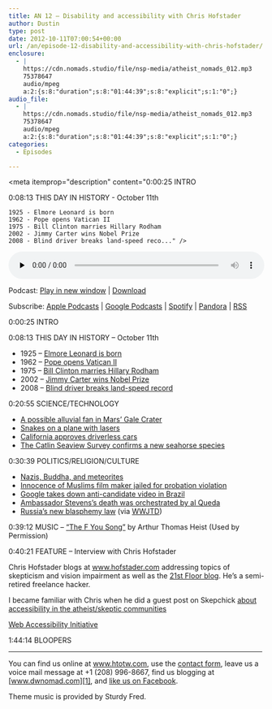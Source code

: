 ```yaml
---
title: AN 12 – Disability and accessibility with Chris Hofstader
author: Dustin
type: post
date: 2012-10-11T07:00:54+00:00
url: /an/episode-12-disability-and-accessibility-with-chris-hofstader/
enclosure:
  - |
    https://cdn.nomads.studio/file/nsp-media/atheist_nomads_012.mp3
    75378647
    audio/mpeg
    a:2:{s:8:"duration";s:8:"01:44:39";s:8:"explicit";s:1:"0";}
audio_file:
  - |
    https://cdn.nomads.studio/file/nsp-media/atheist_nomads_012.mp3
    75378647
    audio/mpeg
    a:2:{s:8:"duration";s:8:"01:44:39";s:8:"explicit";s:1:"0";}
categories:
  - Episodes

---
```

<div itemscope itemtype="http://schema.org/AudioObject">
  <meta itemprop="name" content="Episode 12 – Disability and accessibility with Chris Hofstader" />
  
  <meta itemprop="uploadDate" content="2012-10-11T01:00:54-06:00" />
  
  <meta itemprop="encodingFormat" content="audio/mpeg" />
  
  <meta itemprop="duration" content="PT1H44M39S" />
  
  <meta itemprop="description" content="0:00:25 INTRO

0:08:13 THIS DAY IN HISTORY - October 11th

 	1925 - Elmore Leonard is born
 	1962 - Pope opens Vatican II
 	1975 - Bill Clinton marries Hillary Rodham
 	2002 - Jimmy Carter wins Nobel Prize
 	2008 - Blind driver breaks land-speed reco..." />
  
  <meta itemprop="contentUrl" content="https://dts.podtrac.com/redirect.mp3/cdn.nomads.studio/file/nsp-media/atheist_nomads_012.mp3" />
  
  <meta itemprop="contentSize" content="71.9" />
  </p> 
  
  <div class="powerpress_player" id="powerpress_player_8267">
    <audio class="wp-audio-shortcode" id="audio-5226-11" preload="none" style="width: 100%;" controls="controls"><source type="audio/mpeg" src="https://dts.podtrac.com/redirect.mp3/cdn.nomads.studio/file/nsp-media/atheist_nomads_012.mp3?_=11" /><a href="https://dts.podtrac.com/redirect.mp3/cdn.nomads.studio/file/nsp-media/atheist_nomads_012.mp3">https://dts.podtrac.com/redirect.mp3/cdn.nomads.studio/file/nsp-media/atheist_nomads_012.mp3</a></audio>
  </div>
</div>

<p class="powerpress_links powerpress_links_mp3">
  Podcast: <a href="https://dts.podtrac.com/redirect.mp3/cdn.nomads.studio/file/nsp-media/atheist_nomads_012.mp3" class="powerpress_link_pinw" target="_blank" title="Play in new window" onclick="return powerpress_pinw('https://htotw.com/?powerpress_pinw=5226-podcast');" rel="nofollow">Play in new window</a> | <a href="https://dts.podtrac.com/redirect.mp3/cdn.nomads.studio/file/nsp-media/atheist_nomads_012.mp3" class="powerpress_link_d" title="Download" rel="nofollow" download="atheist_nomads_012.mp3">Download</a>
</p>

<p class="powerpress_links powerpress_subscribe_links">
  Subscribe: <a href="https://podcasts.apple.com/us/podcast/humanists-take-on-the-world/id530050098?mt=2&ls=1" class="powerpress_link_subscribe powerpress_link_subscribe_itunes" target="_blank" title="Subscribe on Apple Podcasts" rel="nofollow">Apple Podcasts</a> | <a href="https://www.google.com/podcasts?feed=aHR0cDovL2F0aGVpc3Rub21hZHMubGlic3luLmNvbS9yc3M%3D" class="powerpress_link_subscribe powerpress_link_subscribe_googleplay" target="_blank" title="Subscribe on Google Podcasts" rel="nofollow">Google Podcasts</a> | <a href="https://open.spotify.com/show/3LzK2xZGike6Tc1GEMtMbr?si=LieN9SNuTpq96smuaUsH8A" class="powerpress_link_subscribe powerpress_link_subscribe_spotify" target="_blank" title="Subscribe on Spotify" rel="nofollow">Spotify</a> | <a href="https://www.pandora.com/podcast/atheist-nomads/PC:10122?corr=62071012&part=ug" class="powerpress_link_subscribe powerpress_link_subscribe_pandora" target="_blank" title="Subscribe on Pandora" rel="nofollow">Pandora</a> | <a href="https://htotw.com/feed/podcast/" class="powerpress_link_subscribe powerpress_link_subscribe_rss" target="_blank" title="Subscribe via RSS" rel="nofollow">RSS</a>
</p>

0:00:25 INTRO

0:08:13 THIS DAY IN HISTORY &#8211; October 11th

  * 1925 &#8211; <a href="http://www.history.com/this-day-in-history/elmore-leonard-is-born" target="_blank" rel="noopener">Elmore Leonard is born</a>
  * 1962 &#8211; <a href="http://www.history.com/this-day-in-history/pope-opens-vatican-ii" target="_blank" rel="noopener">Pope opens Vatican II</a>
  * 1975 &#8211; <a href="http://www.history.com/this-day-in-history/bill-clinton-marries-hillary-rodham" target="_blank" rel="noopener">Bill Clinton marries Hillary Rodham</a>
  * 2002 &#8211; <a href="http://www.history.com/this-day-in-history/jimmy-carter-wins-nobel-prize" target="_blank" rel="noopener">Jimmy Carter wins Nobel Prize</a>
  * 2008 &#8211; <a href="http://www.history.com/this-day-in-history/blind-driver-breaks-land-speed-record" target="_blank" rel="noopener">Blind driver breaks land-speed record</a>

0:20:55 SCIENCE/TECHNOLOGY

  * <a href="http://blogs.scientificamerican.com/life-unbounded/2012/09/27/a-river-runs-through-gale-crater/" target="_blank" rel="noopener">A possible alluvial fan in Mars’ Gale Crater</a>
  * <a href="http://www.newscientist.com/article/mg21528844.700-snakes-on-a-plane-slither-in-engines.html" target="_blank" rel="noopener">Snakes on a plane with lasers</a>
  * <a href="http://www.latinospost.com/articles/4679/20120927/self-driving-cars-legalized-california-governor-jerry.htm" target="_blank" rel="noopener">California approves driverless cars</a>
  * <a href="http://www.newscientist.com/blogs/shortsharpscience/2012/09/teeny-tiny-seahorse-found-in-u.html" target="_blank" rel="noopener">The Catlin Seaview Survey confirms a new seahorse species</a>

0:30:39 POLITICS/RELIGION/CULTURE

  * <a href="http://www.washingtonpost.com/world/europe/researchers-nazi-expedition-found-ancient-buddhist-statue-made-from-meteorite/2012/09/27/57918fe4-08d9-11e2-9eea-333857f6a7bd_story.html" target="_blank" rel="noopener">Nazis, Buddha, and meteorites</a>
  * <a href="http://latimesblogs.latimes.com/lanow/2012/09/judge-jails-innocence-of-muslims-filmmaker-call-him-a-danger-.html" target="_blank" rel="noopener">Innocence of Muslims film maker jailed for probation violation</a>
  * <a href="http://www.bbc.co.uk/news/world-latin-america-19753158" target="_blank" rel="noopener">Google takes down anti-candidate video in Brazil</a>
  * <a href="http://www.usatoday.com/story/theoval/2012/09/29/obama-team-explains-shifting-story-on-libya-attack/1602637/" target="_blank" rel="noopener">Ambassador Stevens’s death was orchestrated by al Queda</a>
  * <a href="http://www.reuters.com/article/2012/09/25/us-russia-religion-idUSBRE88O14G20120925" target="_blank" rel="noopener">Russia’s new blasphemy law</a> (via <a href="http://www.patheos.com/blogs/wwjtd/2012/09/blasphemy-in-russia-may-soon-be-punishable-by-jail-time/" target="_blank" rel="noopener">WWJTD</a>)

0:39:12 MUSIC &#8211; <a href="http://www.youtube.com/watch?v=8ygQWAq7Xg0" target="_blank" rel="noopener">“The F You Song”</a> by Arthur Thomas Heist (Used by Permission)

0:40:21 FEATURE &#8211; Interview with Chris Hofstader

Chris Hofstader blogs at <a href="http://www.hofstader.com/" target="_blank" rel="noopener">www.hofstader.com</a> addressing topics of skepticism and vision impairment as well as the <a href="http://www.thetwentyfirstfloor.com/" target="_blank" rel="noopener">21st Floor blog</a>. He’s a semi-retired freelance hacker.

I became familiar with Chris when he did a guest post on Skepchick <a href="http://skepchick.org/2011/07/skepticism-and-disability-by-chris-gonz-blinko-hofstader/" target="_blank" rel="noopener">about accessibility in the atheist/skeptic communities</a>

<a href="http://www.w3.org/WAI/" target="_blank" rel="noopener">Web Accessibility Initiative</a>

1:44:14 BLOOPERS

<hr width="500" />

You can find us online at <a href="https://www.htotw.com" target="_blank" rel="noopener">www.htotw.com</a>, use the [contact form](https://htotw.com/contact), leave us a voice mail message at +1 (208) 996-8667, find us blogging at [www.dwnomad.com][1], and <a href="https://htotw.com/facebook" target="_blank" rel="noopener">like us on Facebook</a>.

Theme music is provided by Sturdy Fred.

 [1]: http://www.dwnomad.com
